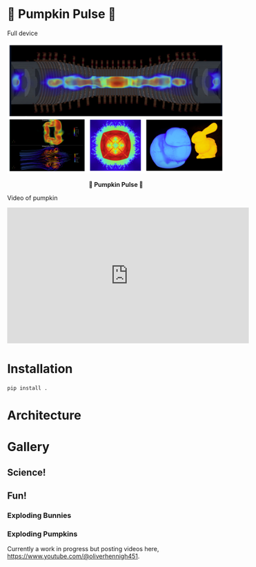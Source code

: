 # 🎃 Pumpkin Pulse 🎃

Full device 

<div align="center">
  <img src="https://github.com/loliverhennigh/PumpkinPulse/blob/dev/assets/cover_image.png">
  <p><strong>🎃 Pumpkin Pulse 🎃</strong></p>
</div>

Video of pumpkin
<iframe
  width="560"
  height="315"
  src="https://www.youtube.com/watch?v=875d3_iFTWM"
  frameborder="0"
  allow="accelerometer; autoplay; clipboard-write; encrypted-media; gyroscope; picture-in-picture" 
  allowfullscreen>
</iframe>


# 

# Installation

```
pip install .
```

# Architecture

# Gallery

## Science!

###

## Fun!

### Exploding Bunnies

### Exploding Pumpkins



Currently a work in progress but posting videos here, https://www.youtube.com/@oliverhennigh451.

